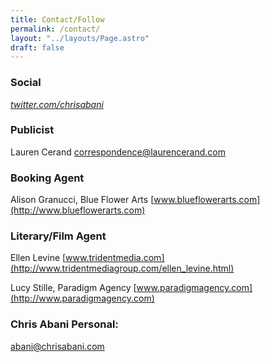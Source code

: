 ```yaml
---
title: Contact/Follow
permalink: /contact/
layout: "../layouts/Page.astro"
draft: false
---
```


### Social

[_twitter.com/chrisabani_](https://twitter.com/chrisabani)

### Publicist

Lauren Cerand
[correspondence@laurencerand.com](mailto:correspondence@laurencerand.com)

### Booking Agent

Alison Granucci, Blue Flower Arts
[www.blueflowerarts.com](http://www.blueflowerarts.com)

### Literary/Film Agent

Ellen Levine
[www.tridentmedia.com](http://www.tridentmediagroup.com/ellen_levine.html)

Lucy Stille, Paradigm Agency
[www.paradigmagency.com](http://www.paradigmagency.com)

### Chris Abani Personal:

[abani@chrisabani.com](mailto:abani@chrisabani.com)
